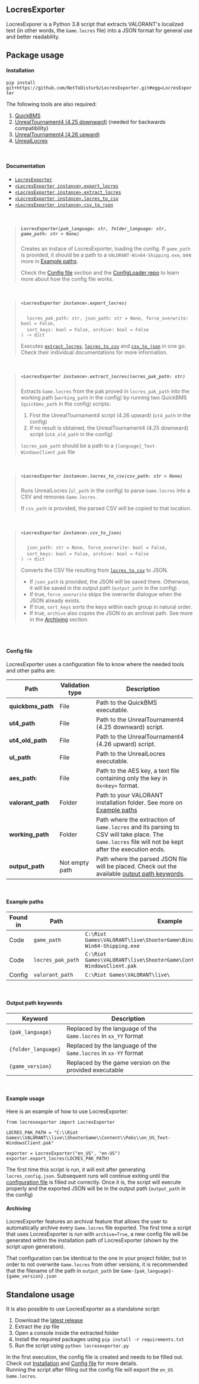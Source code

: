 ## LocresExporter
LocresExporer is a Python 3.8 script that extracts VALORANT's localized text (in other words, the `Game.locres` file) 
into a JSON format for  general use and better readability.
## Package usage
#### Installation

`pip install git+https://github.com/NotToDisturb/LocresExporter.git#egg=LocresExporter`

The following tools are also required:
1. [QuickBMS](http://aluigi.altervista.org/papers/quickbms.zip)
1. [UnrealTournament4 (4.25 downward)](https://zenhax.com/download/file.php?id=13415) (needed for backwards compatibility)
1. [UnrealTournament4 (4.26 upward)](https://zenhax.com/download/file.php?id=12861)
1. [UnrealLocres](https://github.com/akintos/UnrealLocres)

<br>
   
#### Documentation

- [`LocresExporter`](#locresexporterpak_language-str-folder_language-str-game_path-str--none)
- [`<LocresExporter instance>.export_locres`](#locresexporter-instanceexport_locres)
- [`<LocresExporter instance>.extract_locres`](#locresexporter-instanceextract_locreslocres_pak_path-str)
- [`<LocresExporter instance>.locres_to_csv`](#locresexporter-instancelocres_to_csvcsv_path-str--none)
- [`<LocresExporter instance>.csv_to_json`](#locresexporter-instancecsv_to_json)

<br>

> ##### `LocresExporter(pak_language: str, folder_language: str, game_path: str = None)`
> 
> Creates an instace of LocresExporter, loading the config. If `game_path` is provided, 
> it should be a path to a `VALORANT-Win64-Shipping.exe`, see more in [Example paths](#example-paths).
> 
> Check the [Config file](#config-file) section and the [ConfigLoader repo](https://github.com/NotToDisturb/ConfigLoader)
> to learn more about how the config file works.

<br>

> ##### `<LocresExporter instance>.export_locres(`
> &nbsp;&nbsp;&nbsp;&nbsp;`locres_pak_path: str, json_path: str = None, force_overwrite: bool = False, `<br>
> &nbsp;&nbsp;&nbsp;&nbsp;`sort_keys: bool = False, archive: bool = False`<br>
> `) -> dict`
> 
> Executes [`extract_locres`](#locresexporter-instanceextract_locreslocres_pak_path-str), 
> [`locres_to_csv`](#locresexporter-instancelocres_to_csvcsv_path-str--none) and 
> [`csv_to_json`](#locresexporter-instancecsv_to_json) in one go. 
> Check their individual documentations for more information.

<br>

> ##### `<LocresExporter instance>.extract_locres(locres_pak_path: str)`
> 
> Extracts `Game.locres` from the pak proved in `locres_pak_path` into the working path 
> (`working_path` in the config) by running two QuickBMS (`quickbms_path` in the config) scripts:
> 1. First the UnrealTournament4 script (4.26 upward) (`ut4_path` in the config)
> 1. If no result is obtained, the UnrealTournament4 (4.25 downward) script (`ut4_old_path` in the config)
> 
> `locres_pak_path` should be a path to a `{language}_Text-WindowsClient.pak` file

<br>

> ##### `<LocresExporter instance>.locres_to_csv(csv_path: str = None)`
>
> Runs UnrealLocres (`ul_path` in the config) to parse `Game.locres` into a CSV and removes `Game.locres`. 
> 
> If `csv_path` is provided, the parsed CSV will be copied to that location. 

<br>

> ##### `<LocresExporter instance>.csv_to_json(`
> &nbsp;&nbsp;&nbsp;&nbsp;`json_path: str = None, force_overwrite: bool = False, `<br>
> &nbsp;&nbsp;&nbsp;&nbsp;`sort_keys: bool = False, archive: bool = False`<br>
> `) -> dict`
>
> Converts the CSV file resulting from [`locres_to_csv`](#locresexporter-instancelocres_to_csvcsv_path-str--none) to JSON.
> 
> - If `json_path` is provided, the JSON will be saved there. Otherwise, 
>   it will be saved in the output path (`output_path` in the config) .
> - If true, `force_overwrite` skips the overwrite dialogue when the JSON already exists.
> - If true, `sort_keys` sorts the keys within each group in natural order.
> - If true, `archive` also copies the JSON to an archival path. 
>   See more in the [Archiving](#Archiving) section.

<br><br>
#### Config file
LocresExporter uses a configuration file to know where the needed tools and other paths are:

|Path             |Validation type|Description|
|-----------------|---------------|-----------|
|**quickbms_path**|File           |Path to the QuickBMS executable.|
|**ut4_path**     |File           |Path to the UnrealTournament4 (4.25 downward) script.|
|**ut4_old_path** |File           |Path to the UnrealTournament4 (4.26 upward) script.|
|**ul_path**      |File           |Path to the UnrealLocres executable.|
|**aes_path**:    |File           |Path to the AES key, a text file containing only the key in `0x<key>` format.|
|**valorant_path**|Folder         |Path to your VALORANT installation folder. See more on [Example paths](#example-paths)|
|**working_path** |Folder         |Path where the extraction of `Game.locres` and its parsing to CSV will take place. The `Game.locres` file will not be kept after the execution ends.|
|**output_path**  |Not empty path |Path where the parsed JSON file will be placed. Check out the available [output path keywords](#output-path-keywords).|

<br>

#### Example paths

|Found in|Path               |Example|
|--------|-------------------|-------|
|Code    |`game_path`        |`C:\Riot Games\VALORANT\live\ShooterGame\Binaries\Win64\VALORANT-Win64-Shipping.exe`|
|Code    |`locres_pak_path`  |`C:\Riot Games\VALORANT\live\ShooterGame\Content\Paks\en_US_Text-WindowsClient.pak`
|Config  |`valorant_path`    |`C:\Riot Games\VALORANT\live\ `

<br>

#### Output path keywords

|Keyword            |Description|
|-------------------|-----------|
|`{pak_language}`   |Replaced by the language of the `Game.locres` in `xx_YY` format|
|`{folder_language}`|Replaced by the language of the `Game.locres` in `xx-YY` format|
|`{game_version}`   |Replaced by the game version on the provided executable|

<br>

#### Example usage
Here is an example of how to use LocresExporter:
```
from locresexporter import LocresExporter

LOCRES_PAK_PATH = "C:\\Riot Games\\VALORANT\\live\\ShooterGame\\Content\\Paks\\en_US_Text-WindowsClient.pak"

exporter = LocresExporter("en_US", "en-US")
exporter.export_locres(LOCRES_PAK_PATH)
```
The first time this script is run, it will exit after generating `locres_config.json`.
Subsequent runs will continue exiting until the [configuration file](#config-file) is filled out correctly.
Once it is, the script will execute properly and the exported JSON will be in the output path (`output_path` in the config) 

#### Archiving
LocresExporter features an archival feature that allows the user to automatically archive 
every `Game.locres` file exported. The first time a script that uses LocresExporter
is run with `archive=True`, a new config file will be generated within the installation path 
of LocresExporter (shown by the script upon generation).

That configuration can be identical to the one in your project folder, but in order to not overwrite `Game.locres`
from other versions, it is recommended that the filename of the path in `output_path` be `Game-{pak_language}-{game_version}.json`

## Standalone usage
It is also possible to use LocresExporter as a standalone script:

1. Download the [latest release](https://github.com/NotToDisturb/LocresExporter/releases/latest)
1. Extract the zip file
1. Open a console inside the extracted folder
1. Install the required packages using `pip install -r requirements.txt`
1. Run the script using `python locresexporter.py`

In the first execution, the config file is created and needs to be filled out.
Check out [Installation](#installation) and [Config file](#config-file) for more details.<br>
Running the script after filling out the config file will export the `en_US` `Game.locres`.